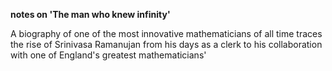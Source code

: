 **notes on 'The man who knew infinity'**

A biography of one of the most innovative mathematicians of all time traces the rise of Srinivasa Ramanujan from his days as a clerk to his collaboration with one of England's greatest mathematicians'
